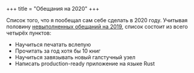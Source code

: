 +++
title = "Обещания на 2020"
+++

Список того, что я пообещал сам себе сделать в 2020 году. Учитывая половину [невыполненных обещаний на 2019](@/resolutions-2019.md), список состоит из всего четырёх пунктов:
* Научиться печатать вслепую
* Прочитать за год хотя бы 10 книг
* Научиться завязывать новый галстучный узел
* Написать production-ready приложение на языке Rust
